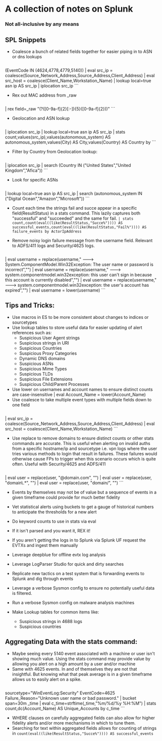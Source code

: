 # A collection of notes on Splunk

### Not all-inclusive by any means



## SPL Snippets

- Coalesce a bunch of related fields together for easier piping in to ASN or dns lookups	
	```
(EventCode IN (4624,4778,4779,5140))
| eval src_ip = coalesce(Source_Network_Address,Source_Address,Client_Address)
	| eval src_host = coalesce(Client_Name,Workstation_Name)
| lookup local=true asn ip AS src_ip
	| iplocation src_ip
	```
	
- Rex out MAC address from _raw
	```
| rex field=_raw "(?<MAC>([0-9a-f]{2}[:-]){5}([0-9a-f]{2}))"
	```

- Geolocation and ASN lookup
	```
| iplocation src_ip 
| lookup local=true asn ip AS src_ip 
	| stats count,values(src_ip),values(autonomous_system) AS autonomous_system,values(City) AS City,values(Country) AS Country by <X>
	```

- Filter by Country from Geolocation lookup:
	```
| iplocation src_ip
| search (Country IN ("United States","United Kingdom","Afica"))
	```
- Look for specific ASNs
	```
| lookup local=true asn ip AS src_ip
| search (autonomous_system IN ("Digital Ocean","Amazon","Microsoft"))
	```
- Count each time the strings fail and succe appear in a specific field(ResultStatus) in a stats command. This lazily captures both "successful" and "succeeded" and the same for fail.
	`| stats count,count(eval((like(ResultStatus,"Succe%")))) AS successful_events,count(eval((like(ResultStatus,"Fail%")))) AS failure_events by ActorIpAddress`

- Remove noisy login failure message from the username field. Relevant to ADFS\/411 logs and Security/4625 logs.
	```
| eval username = replace(username," ---> System.ComponentModel.Win32Exception: The user name or password is incorrect","") 
| eval username = replace(username," ---> system.componentmodel.win32exception: this user can't sign in because this account is currently disabled","") 
| eval username = replace(username," ---> system.componentmodel.win32exception: the user's account has expired","") 
| eval username = lower(username)
	```


## Tips and Tricks:

- Use macros in ES to be more consistent about changes to indices or sourcetypes
- Use lookup tables to store useful data for easier updating of alert references such as:
	- Suspicious User Agent strings
	- Suspicious strings in URI
	- Suspicious Countries
	- Suspicious Proxy Categories
	- Dynamic DNS domains
	- Suspicious ASNs
	- Suspicious Mime Types
	- Suspicious TLDs
	- Suspicious File Extensions
	- Suspicious Child/Parent Processes
- Use lower on usernames and account names to ensure distinct counts are case-insensitive
| eval Account_Name = lower(Account_Name)
- Use coalesce to take multiple event types with multiple fields down to one field
	```
| eval src_ip = coalesce(Source_Network_Address,Source_Address,Client_Address)
| eval src_host = coalesce(Client_Name,Workstation_Name)
	```

- Use replace to remove domains to ensure distinct counts or other stats commands are accurate. This is useful when alerting on invalid auths from a specific hostname/ip and sourcetype i.e. vpn logs where the user tries various methods to login that result in failures. These failures would otherwise cause FPs to trigger when this scenario occurs which is quite often. Useful with Security/4625 and ADFS/411
	```
| eval user = replace(user, "@domain.com", "")
| eval user = replace(user, "domain\\.*", "")
| eval user = replace(user, "domain/", "")
	```
- Events by themselves may not be of value but a sequence of events in a given timeframe could provide for much better fidelity
- Vet statistical alerts using buckets to get a gauge of historical numbers to anticipate the thresholds for a new alert
- Do keyword counts to use in stats via eval
- If it isn't parsed and you want it, REX it!
- If you aren't getting the logs in to Splunk via Splunk UF request the EVTXs and ingest them manually
- Leverage deepblue for offline evtx log analysis
- Leverage LogParser Studio for quick and dirty searches
- Replicate new tactics on a test system that is forwarding events to Splunk and dig through events

- Leverage a verbose Sysmon config to ensure no potentially useful data is filtered.
- Run a verbose Sysmon config on malware analysis machines
- Make Lookup tables for common items like:
	- Suspicious strings in 4688 logs
	- Suspicious countries

## Aggregating Data with the stats command:
- Maybe seeing every 5140 event associated with a machine or user isn't showing much value. Using the stats command may provide value by allowing you alert on a high amount by a user and/or machine
- Same with 4625 events. In and of themselves they are not that insightful. But knowing what that peak average is in a given timeframe allows us to easily alert on a spike.
	```
sourcetype="WinEventLog:Security" EventCode=4625 Failure_Reason="Unknown user name or bad password."
| bucket span=30m _time 
| eval c_time=strftime(_time,"%m/%d/%y %H:%M")
| stats count,dc(Account_Name) AS Unique_Accounts by c_time
	```
- WHERE clauses on carefully aggregated fields can also allow for higher fidelity alerts and/or more mechanisms in which to tune them.
- Searching for text within aggregated fields allows for counting of strings in 
`count(eval((like(ResultStatus,"Succe%")))) AS successful_events`